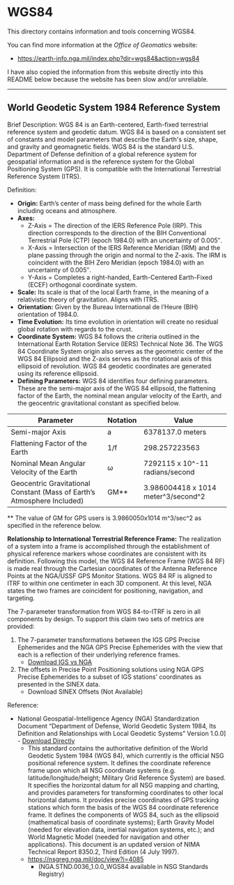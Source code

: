 # WGS84
This directory contains information and tools concerning WGS84.

You can find more information at the *Office of Geomatics* website:
- https://earth-info.nga.mil/index.php?dir=wgs84&action=wgs84

I have also copied the information from this website directly into this README below because the website has been slow and/or unreliable.

---
## World Geodetic System 1984 Reference System
Brief Description: WGS 84 is an Earth-centered, Earth-fixed terrestrial reference system and geodetic datum. WGS 84 is based on a consistent set of constants and model parameters that describe the Earth's size, shape, and gravity and geomagnetic fields. WGS 84 is the standard U.S. Department of Defense definition of a global reference system for geospatial information and is the reference system for the Global Positioning System (GPS). It is compatible with the International Terrestrial Reference System (ITRS).

Definition:

- **Origin:** Earth’s center of mass being defined for the whole Earth including oceans and atmosphere.
- **Axes:**
    - Z-Axis = The direction of the IERS Reference Pole (IRP). This direction corresponds to the direction of the BIH Conventional Terrestrial Pole (CTP) (epoch 1984.0) with an uncertainty of 0.005″.
    - X-Axis = Intersection of the IERS Reference Meridian (IRM) and the plane passing through the origin and normal to the Z-axis. The IRM is coincident with the BIH Zero Meridian (epoch 1984.0) with an uncertainty of 0.005″.
    - Y-Axis = Completes a right-handed, Earth-Centered Earth-Fixed (ECEF) orthogonal coordinate system.
- **Scale:** Its scale is that of the local Earth frame, in the meaning of a relativistic theory of gravitation. Aligns with ITRS.
- **Orientation:** Given by the Bureau International de l’Heure (BIH) orientation of 1984.0.
- **Time Evolution:** Its time evolution in orientation will create no residual global rotation with regards to the crust.
- **Coordinate System:** WGS 84 follows the criteria outlined in the International Earth Rotation Service (IERS) Technical Note 36. The WGS 84 Coordinate System origin also serves as the geometric center of the WGS 84 Ellipsoid and the Z-axis serves as the rotational axis of this ellipsoid of revolution. WGS 84 geodetic coordinates are generated using its reference ellipsoid.
- **Defining Parameters:** WGS 84 identifies four defining parameters. These are the semi-major axis of the WGS 84 ellipsoid, the flattening factor of the Earth, the nominal mean angular velocity of the Earth, and the geocentric gravitational constant as specified below.



| Parameter                                                               | Notation | Value                               |
|-------------------------------------------------------------------------|----------|-------------------------------------|
| Semi-major Axis                                                         | a        | 6378137.0 meters                    |
| Flattening Factor of the Earth                                          | 1/f      | 298.257223563                       |
| Nominal Mean Angular Velocity of the Earth                              | ω        | 7292115 x 10^-11 radians/second     |
| Geocentric Gravitational Constant (Mass of Earth’s Atmosphere Included) | GM**     | 3.986004418 x 1014 meter^3/second^2 |

** The value of GM for GPS users is 3.9860050x1014 m^3/sec^2 as specified in the reference below.


**Relationship to International Terrestrial Reference Frame:** The realization of a system into a frame is accomplished through the establishment of physical reference markers whose coordinates are consistent with its definition.  Following this model, the WGS 84 Reference Frame (WGS 84 RF) is made real through the Cartesian coordinates of the Antenna Reference Points at the NGA/USSF GPS Monitor Stations.  WGS 84 RF is aligned to ITRF to within one centimeter in each 3D component.  At this level, NGA states the two frames are coincident for positioning, navigation, and targeting.

The 7-parameter transformation from WGS 84-to-ITRF is zero in all components by design.  To support this claim two sets of metrics are provided:
1. The 7-parameter transformations between the IGS GPS Precise Ephemerides and the NGA GPS Precise Ephemerides with the view that each is a reflection of their underlying reference frames.
    - [Download IGS vs NGA](./IGS-vs-NGA.xlsx)
2. The offsets in Precise Point Positioning solutions using NGA GPS Precise Ephemerides to a subset of IGS stations’ coordinates as presented in the SINEX data.
    - Download SINEX Offsets (Not Available)

Reference:
- National Geospatial-Intelligence Agency (NGA) Standardization Document “Department of Defense, World Geodetic System 1984, Its Definition and Relationships with Local Geodetic Systems” Version 1.0.0] - [Download Directly](./NGA-STND-0036_1-0-0_WGS84.pdf)
    - This standard contains the authoritative definition of the World Geodetic System 1984 (WGS 84), which currently is the official NSG positional reference system. It defines the coordinate reference frame upon which all NSG coordinate systems (e.g. latitude/longitude/height; Military Grid Reference System) are based. It specifies the horizontal datum for all NSG mapping and charting, and provides parameters for transforming coordinates to other local horizontal datums. It provides precise coordinates of GPS tracking stations which form the basis of the WGS 84 coordinate reference frame. It defines the components of WGS 84, such as the ellipsoid (mathematical basis of coordinate systems); Earth Gravity Model (needed for elevation data, inertial navigation systems, etc.); and World Magnetic Model (needed for navigation and other applications). This document is an updated version of NIMA Technical Report 8350.2, Third Edition (4 July 1997).
    - https://nsgreg.nga.mil/doc/view?i=4085
        - (NGA.STND.0036_1.0.0_WGS84 available in NSG Standards Registry)
        